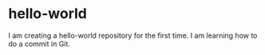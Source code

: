 # hello-world
I am creating a hello-world repository for the first time.
I am learning how to do a commit in Git.
